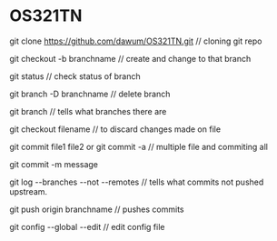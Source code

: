 # OS321TN
git clone https://github.com/dawum/OS321TN.git // cloning git repo

git checkout -b branchname // create and change to that branch

git status // check status of branch

git branch -D branchname // delete branch 

git branch // tells what branches there are 

git checkout filename // to discard changes made on file

git commit file1 file2 or git commit -a // multiple file and commiting all

git commit -m message 

git log --branches --not --remotes // tells what commits not pushed upstream.

git push origin branchname // pushes commits



git config --global --edit // edit config file
